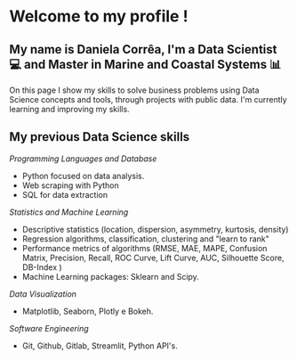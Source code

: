 # Welcome to my profile ! #

## My name is Daniela Corrêa, I'm a Data Scientist :computer: and Master in Marine and Coastal Systems :bar_chart: ##

On this page I show my skills to solve business problems using Data Science concepts and tools, through projects with public data.
I'm currently learning and improving my skills.

## My previous Data Science skills ##
*Programming Languages and Database*
- Python focused on data analysis.
- Web scraping with Python
- SQL for data extraction

*Statistics and Machine Learning*
- Descriptive statistics (location, dispersion, asymmetry, kurtosis, density)
- Regression algorithms, classification, clustering and "learn to rank"
- Performance metrics of algorithms (RMSE, MAE, MAPE, Confusion Matrix, Precision, Recall, ROC Curve, Lift Curve, AUC, Silhouette Score, DB-Index )
- Machine Learning packages: Sklearn and Scipy.

*Data Visualization*
- Matplotlib, Seaborn, Plotly e Bokeh.

*Software Engineering*
- Git, Github, Gitlab, Streamlit, Python API's.







<!---
danielacorrea94/danielacorrea94 is a ✨ special ✨ repository because its `README.md` (this file) appears on your GitHub profile.
You can click the Preview link to take a look at your changes.
--->
